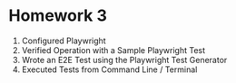 # Homework 3

1. Configured Playwright
2. Verified Operation with a Sample Playwright Test
3. Wrote an E2E Test using the Playwright Test Generator
4. Executed Tests from Command Line / Terminal